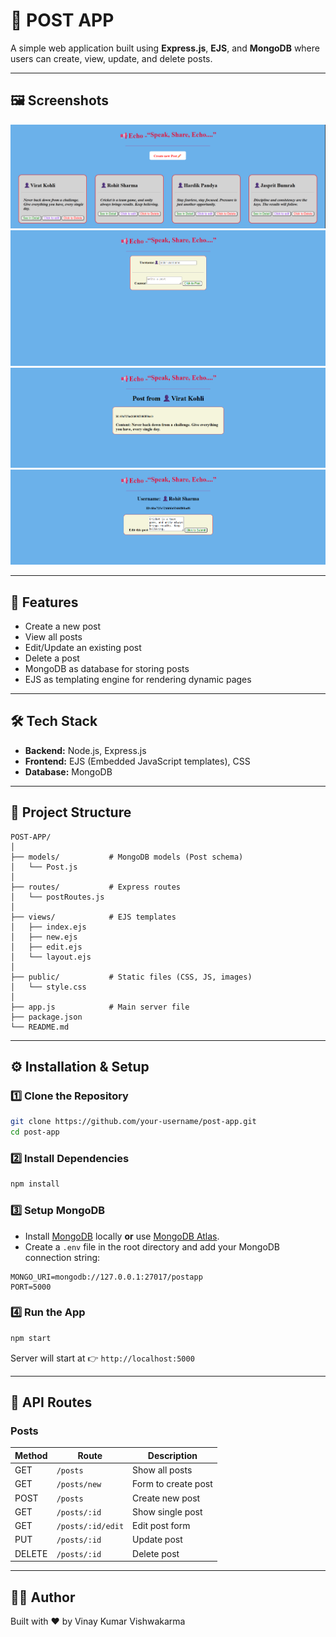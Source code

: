 # 📮 POST APP

A simple web application built using **Express.js**, **EJS**, and **MongoDB** where users can create, view, update, and delete posts.

---

## 🖼️ Screenshots
![Homepage Screenshot](image_1.png)
![Create new post](image_2.png)
![Single view](image_3.png)
![Edit post](image_4.png)

---

## 🚀 Features

- Create a new post  
- View all posts  
- Edit/Update an existing post  
- Delete a post  
- MongoDB as database for storing posts  
- EJS as templating engine for rendering dynamic pages  

---

## 🛠️ Tech Stack

- **Backend:** Node.js, Express.js  
- **Frontend:** EJS (Embedded JavaScript templates), CSS  
- **Database:** MongoDB  

---

## 📂 Project Structure

```
POST-APP/
│
├── models/           # MongoDB models (Post schema)
│   └── Post.js
│
├── routes/           # Express routes
│   └── postRoutes.js
│
├── views/            # EJS templates
│   ├── index.ejs
│   ├── new.ejs
│   ├── edit.ejs
│   └── layout.ejs
│
├── public/           # Static files (CSS, JS, images)
│   └── style.css
│
├── app.js            # Main server file
├── package.json
└── README.md
```

---

## ⚙️ Installation & Setup

### 1️⃣ Clone the Repository
```bash
git clone https://github.com/your-username/post-app.git
cd post-app
```

### 2️⃣ Install Dependencies
```bash
npm install
```

### 3️⃣ Setup MongoDB
- Install [MongoDB](https://www.mongodb.com/try/download/community) locally **or** use [MongoDB Atlas](https://www.mongodb.com/cloud/atlas).  
- Create a `.env` file in the root directory and add your MongoDB connection string:

```
MONGO_URI=mongodb://127.0.0.1:27017/postapp
PORT=5000
```

### 4️⃣ Run the App
```bash
npm start
```

Server will start at 👉 `http://localhost:5000`

---

## 📌 API Routes

### Posts
| Method | Route         | Description          |
|--------|--------------|----------------------|
| GET    | `/posts`     | Show all posts       |
| GET    | `/posts/new` | Form to create post  |
| POST   | `/posts`     | Create new post      |
| GET    | `/posts/:id` | Show single post     |
| GET    | `/posts/:id/edit` | Edit post form |
| PUT    | `/posts/:id` | Update post          |
| DELETE | `/posts/:id` | Delete post          |

---

## 👨‍💻 Author
Built with ❤️ by Vinay Kumar Vishwakarma

